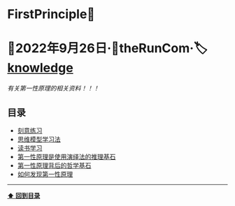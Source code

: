 # FirstPrinciple👀
📅2022年9月26日·👦theRunCom·🏷️[knowledge](https://github.com/theRunCom/FirstPrinciple)
=====
*<font face="楷书">有关第一性原理的相关资料！！！</font>*

## 目录
- [刻意练习](#刻意练习)
- [思维模型学习法](#思维模型学习法)
- [读书学习](#读书学习)
- [第一性原理是使用演绎法的推理基石](#第一性原理是使用演绎法的推理基石)
- [第一性原理背后的哲学基石](#第一性原理背后的哲学基石)
- [如何发现第一性原理](#如何发现第一性原理)
---
**[⬆ 回到目录](#目录)**
